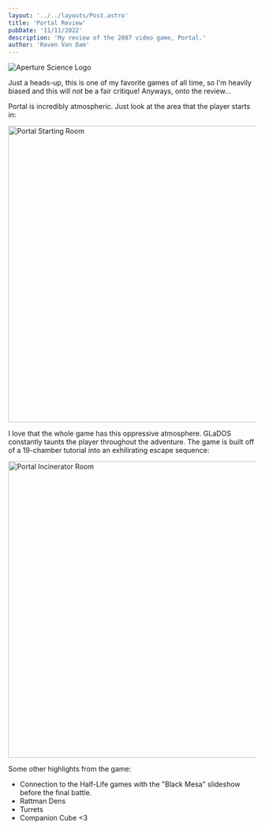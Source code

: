 ```yaml
---
layout: '../../layouts/Post.astro'
title: 'Portal Review'
pubDate: '11/11/2022'
description: 'My review of the 2007 video game, Portal.'
author: 'Raven Van Dam'
---
```


![Aperture Science Logo](https://ih0.redbubble.net/image.193427355.8407/flat,800x800,070,f.jpg)

Just a heads-up, this is one of my favorite games of all time, so I'm heavily biased and this
will _not_ be a fair critique! Anyways, onto the review...

Portal is incredibly atmospheric. Just look at the area that the player starts in:

<img
    src="https://cdn.wikimg.net/en/strategywiki/images/3/30/Portal_00_intro.jpg"
    width="600"
    alt="Portal Starting Room"
/>

I love that the whole game has this oppressive atmosphere. GLaDOS constantly taunts the player
throughout the adventure. The game is built off of a 19-chamber tutorial into an exhilirating
escape sequence:

<img
    src="https://external-content.duckduckgo.com/iu/?u=http%3A%2F%2Fgamerwalkthroughs.com%2Fwp-content%2Fuploads%2F2018%2F01%2FPortal-Chapter-11-Puzzle-19-Image-3.jpg&f=1&nofb=1&ipt=8fb959548d3146af318f501ad8e5439ba60cfdd30db6e40a0d97af02a31ce2ff&ipo=images"
    width="600"
    alt="Portal Incinerator Room"
/>

Some other highlights from the game:
* Connection to the Half-Life games with the "Black Mesa" slideshow before the final battle.
* Rattman Dens
* Turrets
* Companion Cube <3
